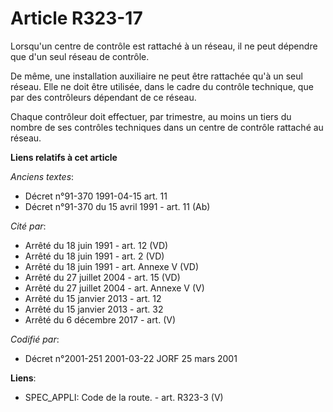 # Article R323-17

Lorsqu'un centre de contrôle est rattaché à un réseau, il ne peut dépendre que d'un seul réseau de contrôle.

De même, une installation auxiliaire ne peut être rattachée qu'à un seul réseau. Elle ne doit être utilisée, dans le cadre du
contrôle technique, que par des contrôleurs dépendant de ce réseau.

Chaque contrôleur doit effectuer, par trimestre, au moins un tiers du nombre de ses contrôles techniques dans un centre de
contrôle rattaché au réseau.

**Liens relatifs à cet article**

_Anciens textes_:

  - Décret n°91-370 1991-04-15 art. 11
  - Décret n°91-370 du 15 avril 1991 - art. 11 (Ab)

_Cité par_:

  - Arrêté du 18 juin 1991 - art. 12 (VD)
  - Arrêté du 18 juin 1991 - art. 2 (VD)
  - Arrêté du 18 juin 1991 - art. Annexe V (VD)
  - Arrêté du 27 juillet 2004 - art. 15 (VD)
  - Arrêté du 27 juillet 2004 - art. Annexe V (V)
  - Arrêté du 15 janvier 2013 - art. 12
  - Arrêté du 15 janvier 2013 - art. 32
  - Arrêté du 6 décembre 2017 - art. (V)

_Codifié par_:

  - Décret n°2001-251 2001-03-22 JORF 25 mars 2001

**Liens**:

  - SPEC_APPLI: Code de la route. - art. R323-3 (V)
